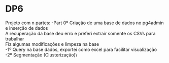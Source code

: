 # DP6 
Projeto com n partes:
-Part 0º Criação de uma base de dados no pg4admin e inserção de dados\
A recuperação da base deu erro e preferi extrair somente os CSVs para trabalhar\
Fiz algumas modificações e limpeza na base\
-1º Query na base dados, exportei como excel para facilitar visualização\
-2º Segmentação (Clusterização)\